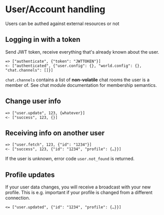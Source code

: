 # User/Account handling

Users can be authed against external resources or not


## Logging in with a token

Send JWT token, receive everything that's already known about the user.

```
=> ["authenticate", {"token": "JWTTOKEN"}]
<- ["authenticated", {"user.config": {}, "world.config": {}, "chat.channels": []}]
```

``chat.channels`` contains a list of **non-volatile** chat rooms the user is a member of. See chat module
 documentation for membership semantics.

## Change user info

```
=> ["user.update", 123, {whatever}]
<- ["success", 123, {}]
```

## Receiving info on another user

```
=> ["user.fetch", 123, {"id": "1234"}]
<- ["success", 123, {"id": "1234", "profile": {…}}]
```

If the user is unknown, error code ``user.not_found`` is returned.

## Profile updates

If your user data changes, you will receive a broadcast with your new profile. This is e.g. important if your profile
 is changed from a different connection.

```
<= ["user.updated", {"id": "1234", "profile": {…}}]
```
